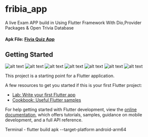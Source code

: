 # fribia_app

A live Exam APP build in Using Flutter Framework With Dio,Provider Packages & Open Trivia Database
#### Apk File: [Fivia Quiz App](build/app/outputs/flutter-apk/app-release.apk)
## Getting Started
![alt text](Screenshot_1709191357.png)
![alt text](<Screenshot 2024-02-29 132307.png>)
![alt text](Screenshot_1709191536.png)
![alt text](Screenshot_1709191571.png)
![alt text](Screenshot_1709191592.png)
![alt text](Screenshot_1709191609.png)
![alt text](Screenshot_1709191631.png)


This project is a starting point for a Flutter application.

A few resources to get you started if this is your first Flutter project:

- [Lab: Write your first Flutter app](https://docs.flutter.dev/get-started/codelab)
- [Cookbook: Useful Flutter samples](https://docs.flutter.dev/cookbook)

For help getting started with Flutter development, view the
[online documentation](https://docs.flutter.dev/), which offers tutorials,
samples, guidance on mobile development, and a full API reference.

Terminal - flutter build apk --target-platform android-arm64

